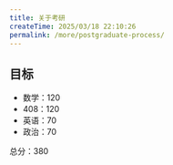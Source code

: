 ```yaml
---
title: 关于考研
createTime: 2025/03/18 22:10:26
permalink: /more/postgraduate-process/
---
```

## 目标
- 数学：120
- 408：120
- 英语：70
- 政治：70

总分：380